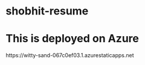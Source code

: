 # shobhit-resume
<h1>This is deployed on Azure</h1>
<p>https://witty-sand-067c0ef03.1.azurestaticapps.net</p>
